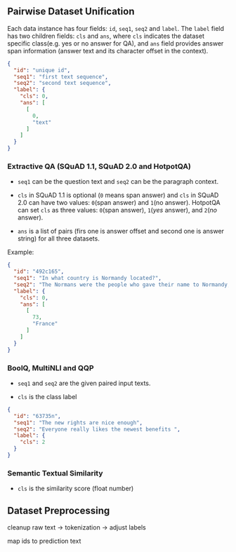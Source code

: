 
## Pairwise Dataset Unification

Each data instance has four fields: `id`, `seq1`, `seq2` and `label`.
The `label` field has two children fields: `cls` and `ans`, 
where `cls` indicates the dataset specific class(e.g. yes or no answer for QA),
and `ans` field provides answer span information (answer text and its 
character offset in the context). 

````json
{
  "id": "unique id",
  "seq1": "first text sequence",
  "seq2": "second text sequence",
  "label": {
    "cls": 0,
    "ans": [
      [
        0,
        "text"
      ]
    ]
  }
}

````

### Extractive QA (SQuAD 1.1, SQuAD 2.0 and HotpotQA)

- `seq1` can be the question text and `seq2` can be the paragraph context.

- `cls` in SQuAD 1.1 is optional (`0` means span answer) and `cls` in SQuAD 
2.0 can have two values: `0`(span answer) and `1`(no answer). 
HotpotQA can set `cls` as three values:  `0`(span answer), `1`(_yes_ answer), 
and `2`(_no_ answer). 

- `ans` is a list of pairs (firs one is answer offset and second one is
 answer string) for all three datasets.


Example:

````json
{
  "id": "492c165",
  "seq1": "In what country is Normandy located?",
  "seq2": "The Normans were the people who gave their name to Normandy, a region in France.",
  "label": {
    "cls": 0,
    "ans": [
      [
        73,
        "France"
      ]
    ]
  }
}
````

### BoolQ, MultiNLI and QQP

- `seq1` and `seq2` are the given paired input texts.

- `cls` is the class label

````json
{
  "id": "63735n",
  "seq1": "The new rights are nice enough",
  "seq2": "Everyone really likes the newest benefits ",
  "label": {
    "cls": 2
  }
}
````

### Semantic Textual Similarity

- `cls` is the similarity score (float number)

## Dataset Preprocessing

cleanup raw text -> tokenization -> adjust labels

map ids to prediction text

